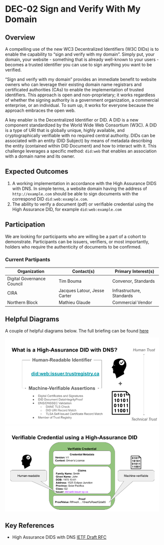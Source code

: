 # DEC-02 Sign and Verify With My Domain
## Overview

A compelling use of the new WC3 Decentralized Identifiers (W3C DIDs) is to enable the capability to “sign and verify with my domain”. Simply put, your domain, your website - something that is already well-known to your users - becomes a trusted identifier you can use to sign anything you want to be verified.

“Sign and verify with my domain” provides an immediate benefit to website owners who can leverage their existing domain name registrars and certificated authorities (CAs) to enable the implementation of trusted identifiers. This approach is open and non-proprietary; it works regardless of whether the signing authority is a government organization, a commercial enterprise, or an individual. To sum up, it works for everyone because the approach embraces the open web.

A key enabler is the Decentralized Identifier or DID. A DID is a new component standardized by the World Wide Web Consortium (W3C). A DID is a type of URI that is globally unique, highly available, and cryptographically verifiable with no required central authority. DIDs can be associated with an entity (DID Subject) by means of metadata describing the entity (contained within DID Document) and how to interact with it. This challenge leverages a specific method: `did:web` that enables an association with a domain name and its owner.


## Expected Outcomes

1. A working implementation in accordance with the High Assurance DIDS with DNS. In simple terms, a website domain having the address of `http://example.com` should be able to sign documents with the correspond DID `did:web:example.com`.
2. The ability to verify a document (pdf) or verifiable credential using the High Assurance DID, for example `did:web:example.com`

## Participation

We are looking for participants who are willing be a part of a cohort to demonstrate. Participants can be issuers, verifiers, or most importantly, holders who require the authenticity of documents to be confirmed.

### Current Partipants

|Organization|Contact(s)|Primary Interest(s)|
|---|---|---|
|Digital Governance Council|Tim Bouma|Convenor, Standards|
|CIRA| Jacques Latour, Jesse Carter|Infrastructure, Standards|
|Northern Block|Mathieu Glaude|Commercial Vendor|


## Helpful Diagrams

A couple of helpful diagrams below. The full briefing can be found [here](./pubs/HIADID-Briefing.pdf)

![](./assets/HIADID.png)
![](./assets/VCHIADID.png)

## Key References

* High Assurance DIDS with DNS [IETF Draft RFC](https://www.ietf.org/archive/id/draft-carter-high-assurance-dids-with-dns-05.html)
